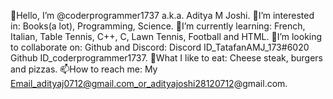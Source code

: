 👋Hello, I’m @coderprogrammer1737 a.k.a. Aditya M Joshi.
👀I’m interested in: Books(a lot), Programming, Science.
🌱I’m currently learning: French, Italian, Table Tennis, C++, C, Lawn Tennis, Football and HTML.
💞️I’m looking to collaborate on: Github and Discord: Discord ID_TatafanAMJ_173#6020 Github ID_coderprogrammer1737.
🍕What I like to eat: Cheese steak, burgers and pizzas.
📫How to reach me: My Email_adityaj0712@gmail.com_or_adityajoshi28120712@gmail.com.
<!---
coderprogrammer1737/coderprogrammer1737 is a ✨ special ✨ repository because its `README.md` (this file) appears on your GitHub profile.
You can click the Preview link to take a look at your changes.
--->
